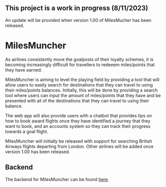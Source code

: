 ## This project is a work in progress (8/11/2023)

An update will be provided when version 1.00 of MilesMucher has been released.

# MilesMuncher

As airlines consistently move the goalposts of their loyalty schemes, it is becoming increasingly difficult for travellers to redeeem miles/points that they have earned.

MilesMuncher is aiming to level the playing field by providing a tool that will allow users to easily search for destinations that they can travel to using their miles/points balances. Initially, this will be done by providing a search tool where users can input the amount of miles/points that they have and be presented with all of the destinations that they can travel to using their balance.

The web app will also provide users with a chatbot that provides tips on how to book award flights once they have identified a journey that they want to book, and an accounts system so they can track their progress towards a goal flight.

MilesMuncher will initially be released with support for searching British Airways flights departing from London. Other airlines will be added once version 1.00 has been released.

## Backend

The backend for MilesMuncher can be found [here](https://github.com/msmi1433/airmiles-api).
